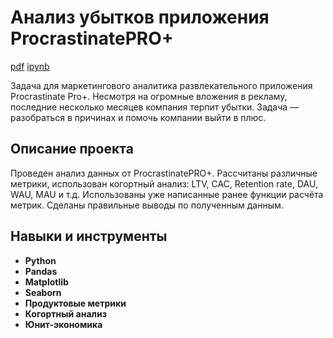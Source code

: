 # Анализ убытков приложения ProcrastinatePRO+

[pdf]() [ipynb](https://github.com/ArtBoS/portfolio/blob/main/Project1/f0065aa6-b9b6-4735-acfe-1eb2f2d4d2b4%20(1).ipynb)

Задача для маркетингового аналитика развлекательного приложения Procrastinate Pro+. Несмотря на огромные вложения в рекламу, последние несколько месяцев компания терпит убытки. Задача — разобраться в причинах и помочь компании выйти в плюс.

## Описание проекта

Проведен анализ данных от ProcrastinatePRO+.
Рассчитаны различные метрики, использован когортный анализ: LTV, CAC, Retention rate, DAU, WAU, MAU и т.д. Использованы уже написанные ранее функции расчёта метрик. Сделаны правильные выводы по полученным данным.


## Навыки и инструменты

- **Python**
- **Pandas**
- **Matplotlib**
- **Seaborn**
- **Продуктовые метрики**
- **Когортный анализ**
- **Юнит-экономика**
